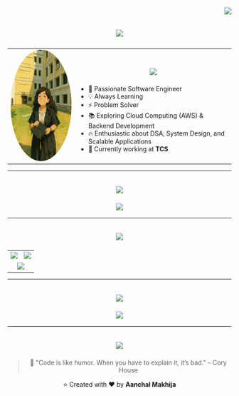 <img align="right" src="https://komarev.com/ghpvc/?username=AanchalMakhija&color=blue&style=flat-square&label=Visitors"/>

<h1 align="center">
  <a href="https://git.io/typing-svg">
    <img src="https://readme-typing-svg.herokuapp.com?font=Great+Vibes&size=27&duration=2000&pause=1000&color=FFA500&center=true&vCenter=true&width=500&lines=Hi+there+👋🏻;+I'm+Aanchal+Makhija+!!;Software+Engineer;Passionate+About+Technology+%26+Innovation"/>
  </a>
</h1>

<div align="center">
  <table>
    <tr>
      <td align="center" width="30%">
        <img src="https://raw.githubusercontent.com/AanchalMakhija/IMAGE/main/convocation.jpg?raw=true" width="250" height="250" style="border-radius: 50%;" />
      </td>
      <td align="left" width="70%" style="transition: transform 0.3s; transform-style: preserve-3d;">
        <h2 align="center">
          <a href="https://git.io/typing-svg">
            <img src="https://readme-typing-svg.herokuapp.com?font=Great+Vibes&size=27&duration=2000&pause=1000&color=FFA500&center=true&vCenter=true&width=200&lines=About+Me"/>
          </a>
        </h2>
        <ul>
          <li>🎯 Passionate Software Engineer</li>
          <li>💡 Always Learning</li>
          <li>⚡ Problem Solver</li>
          <li>📚 Exploring Cloud Computing (AWS) & Backend Development</li>
          <li>🔥 Enthusiastic about DSA, System Design, and Scalable Applications</li>
          <li>🏢 Currently working at <b>TCS</b></li>
        </ul>
      </td>
    </tr>
  </table>
</div>

---

<h2 align="center">
  <a href="https://git.io/typing-svg">
    <img src="https://readme-typing-svg.herokuapp.com?font=Great+Vibes&size=27&duration=2000&pause=1000&color=FFA500&center=true&vCenter=true&width=250&lines=Tech+Stack"/>
  </a>
</h2>

<div align="center">
  <img src="https://skillicons.dev/icons?i=aws,java,python,c,cpp,css,nodejs,express,git,github,postgres,mysql,tailwind,nextjs,typescript,docker,kubernetes"/>
</div>

---

<h2 align="center">
  <a href="https://git.io/typing-svg">
    <img src="https://readme-typing-svg.herokuapp.com?font=Great+Vibes&size=27&duration=2000&pause=1000&color=FFA500&center=true&vCenter=true&width=250&lines=GitHub+Stats"/>
  </a>
</h2>

<div align="center">
  <table>
    <tr>
      <td>
        <img src="https://github-readme-stats.vercel.app/api?username=AanchalMakhija&show_icons=true&theme=radical&count_private=true"/>
      </td>
      <td>
        <img src="https://github-readme-streak-stats.herokuapp.com/?user=AanchalMakhija&theme=radical"/>
      </td>
    </tr>
    <tr>
      <td colspan="2" align="center">
        <img src="https://github-readme-stats.vercel.app/api/top-langs/?username=AanchalMakhija&layout=compact&theme=radical"/>
      </td>
    </tr>
  </table>
</div>

---

<h2 align="center">
  <a href="https://git.io/typing-svg">
    <img src="https://readme-typing-svg.herokuapp.com?font=Great+Vibes&size=27&duration=2000&pause=1000&color=FFA500&center=true&vCenter=true&width=250&lines=GitHub+Trophies"/>
  </a>
</h2>

<div align="center">
  <img src="https://github-profile-trophy.vercel.app/?username=AanchalMakhija&theme=radical&no-frame=true&margin-w=5"/>
</div>

---

<h2 align="center">
  <a href="https://git.io/typing-svg">
    <img src="https://readme-typing-svg.herokuapp.com?font=Great+Vibes&size=27&duration=2000&pause=1000&color=FFA500&center=true&vCenter=true&width=250&lines=Fun+Fact"/>
  </a>
</h2>

<div align="center">
  <blockquote>
    🚀 "Code is like humor. When you have to explain it, it’s bad." – Cory House
  </blockquote>
</div>

<p align="center">⭐️ Created with ❤️ by <strong>Aanchal Makhija</strong></p>
